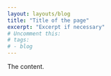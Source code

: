 ```yaml
---
layout: layouts/blog
title: "Title of the page"
excerpt: "Excerpt if necessary"
# Uncomment this:
# tags:
# - blog
---
```


The content.
